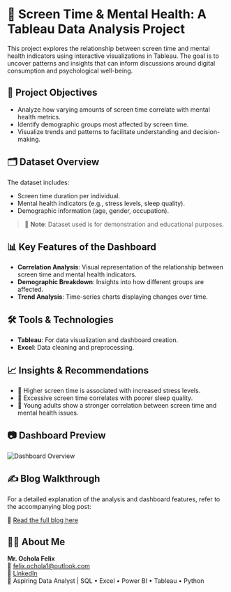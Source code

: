 # 🧠 Screen Time & Mental Health: A Tableau Data Analysis Project

This project explores the relationship between screen time and mental health indicators using interactive visualizations in Tableau. The goal is to uncover patterns and insights that can inform discussions around digital consumption and psychological well-being.

## 🎯 Project Objectives

- Analyze how varying amounts of screen time correlate with mental health metrics.
- Identify demographic groups most affected by screen time.
- Visualize trends and patterns to facilitate understanding and decision-making.

## 🗂️ Dataset Overview

The dataset includes:
- Screen time duration per individual.
- Mental health indicators (e.g., stress levels, sleep quality).
- Demographic information (age, gender, occupation).

> 📌 **Note**: Dataset used is for demonstration and educational purposes.

## 📊 Key Features of the Dashboard

- **Correlation Analysis**: Visual representation of the relationship between screen time and mental health indicators.
- **Demographic Breakdown**: Insights into how different groups are affected.
- **Trend Analysis**: Time-series charts displaying changes over time.

## 🛠️ Tools & Technologies

- **Tableau**: For data visualization and dashboard creation.
- **Excel**: Data cleaning and preprocessing.

## 📈 Insights & Recommendations

- 📱 Higher screen time is associated with increased stress levels.
- 🛌 Excessive screen time correlates with poorer sleep quality.
- 👥 Young adults show a stronger correlation between screen time and mental health issues.

## 📷 Dashboard Preview

![Dashboard Overview](./screenshots/dashboard_overview.png)

## ✍️ Blog Walkthrough

For a detailed explanation of the analysis and dashboard features, refer to the accompanying blog post:

🔗 [Read the full blog here](https://felixochola.wixsite.com/ochola-felix/post/how-screen-time-affects-mental-health-a-data-analysis-tableau-project)


## 🧑‍💼 About Me

**Mr. Ochola Felix**  
📧 felix.ochola1@outlook.com  
🔗 [LinkedIn](https://www.linkedin.com/in/ochola-felix)  
🎯 Aspiring Data Analyst | SQL • Excel • Power BI • Tableau • Python  
